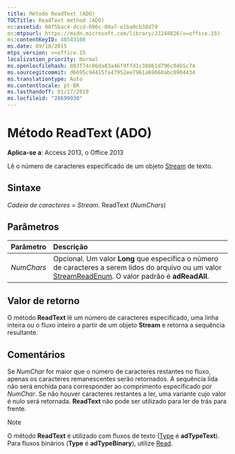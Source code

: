 ```yaml
---
title: Método ReadText (ADO)
TOCTitle: ReadText method (ADO)
ms:assetid: 08f5bac4-dccd-696c-09a7-e1ba0cb38d79
ms:mtpsurl: https://msdn.microsoft.com/library/JJ248826(v=office.15)
ms:contentKeyID: 48543108
ms.date: 09/18/2015
mtps_version: v=office.15
localization_priority: Normal
ms.openlocfilehash: 883f74c06da83a46f9ffd1c30861d796c04b5c74
ms.sourcegitcommit: d6695c94415fa47952ee7961a69660abc0904434
ms.translationtype: Auto
ms.contentlocale: pt-BR
ms.lasthandoff: 01/17/2019
ms.locfileid: "28699930"
---
```

# <a name="readtext-method-ado"></a>Método ReadText (ADO)

**Aplica-se a**: Access 2013, o Office 2013

Lê o número de caracteres especificado de um objeto [Stream](stream-object-ado.md) de texto.

## <a name="syntax"></a>Sintaxe

*Cadeia de caracteres* = *Stream*. ReadText (*NumChars*)

## <a name="parameters"></a>Parâmetros

|Parâmetro|Descrição|
|:--------|:----------|
|*NumChars* |Opcional. Um valor **Long** que especifica o número de caracteres a serem lidos do arquivo ou um valor [StreamReadEnum](streamreadenum.md). O valor padrão é **adReadAll**.|

## <a name="return-value"></a>Valor de retorno

O método **ReadText** lê um número de caracteres especificado, uma linha inteira ou o fluxo inteiro a partir de um objeto **Stream** e retorna a sequência resultante.

## <a name="remarks"></a>Comentários

Se *NumChar* for maior que o número de caracteres restantes no fluxo, apenas os caracteres remanescentes serão retornados. A sequência lida não será enchida para corresponder ao comprimento especificado por *NumChar*. Se não houver caracteres restantes a ler, uma variante cujo valor é nulo será retornada. **ReadText** não pode ser utilizado para ler de trás para frente.

> [!NOTE]
> O método **ReadText** é utilizado com fluxos de texto ([Type](type-property-ado-stream.md) é **adTypeText**). Para fluxos binários (**Type** é **adTypeBinary**), utilize [Read](read-method-ado.md).

